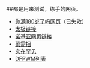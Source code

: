 ##都是用来测试，练手的网页。
* [你满180岁了吗网页](https://huanmingzhuo.github.io/CSWY/)（已失效）
* [太极链接](https://huanmingzhuo.github.io/CSWY/taiji.html)
* [诺基亚网页链接](https://huanmingzhuo.github.io/CSWY/SJ.html)
* [菜需捆](https://huanmingzhuo.github.io/CSWY/cxk%E9%82%80%E8%AF%B7%E6%82%A8%E5%BE%AE%E4%BF%A1%E9%80%9A%E8%AF%9D.html)
* [实在罕见](https://huanmingzhuo.github.io/CSWY/shushihanjian.html)
* [DFPWM列表](https://huanmingzhuo.github.io/CSWY/huanmingzhuo/DFPWM)
